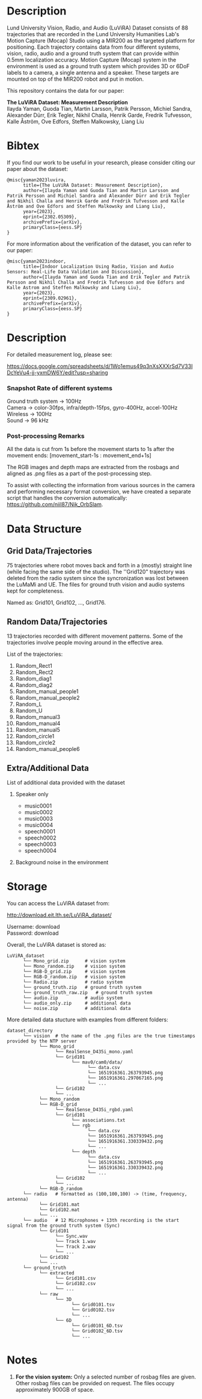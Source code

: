 # Description
Lund University Vision, Radio, and Audio (LuViRA) Dataset consists of 88 trajectories that are recorded in the Lund University Humanities Lab's Motion Capture (Mocap) Studio using a MIR200 as the targeted platform for positioning. Each trajectory contains data from four different systems, vision, radio, audio and a ground truth system that can provide within 0.5mm localization accuracy. Motion Capture (Mocap) system in the environment is used as a ground truth system which provides 3D or 6DoF labels to a camera, a single antenna and a speaker. These targets are mounted on top of the MIR200 robot and put in motion. 

This repository contains the data for our paper:

**The LuViRA Dataset: Measurement Description**  
Ilayda Yaman, Guoda Tian, Martin Larsson, Patrik Persson, Michiel Sandra, Alexander Dürr, Erik Tegler, Nikhil Challa, Henrik Garde, Fredrik Tufvesson, Kalle Åström, Ove Edfors, Steffen Malkowsky, Liang Liu

# Bibtex
If you find our work to be useful in your research, please consider citing our paper about the dataset:
```
@misc{yaman2023luvira,
      title={The LuViRA Dataset: Measurement Description}, 
      author={Ilayda Yaman and Guoda Tian and Martin Larsson and Patrik Persson and Michiel Sandra and Alexander Dürr and Erik Tegler and Nikhil Challa and Henrik Garde and Fredrik Tufvesson and Kalle Åström and Ove Edfors and Steffen Malkowsky and Liang Liu},
      year={2023},
      eprint={2302.05309},
      archivePrefix={arXiv},
      primaryClass={eess.SP}
}
```
For more information about the verification of the dataset, you can refer to our paper:
```
@misc{yaman2023indoor,
      title={Indoor Localization Using Radio, Vision and Audio Sensors: Real-Life Data Validation and Discussion}, 
      author={Ilayda Yaman and Guoda Tian and Erik Tegler and Patrik Persson and Nikhil Challa and Fredrik Tufvesson and Ove Edfors and Kalle Astrom and Steffen Malkowsky and Liang Liu},
      year={2023},
      eprint={2309.02961},
      archivePrefix={arXiv},
      primaryClass={eess.SP}
}
```
# Description

For detailed measurement log, please see: 

https://docs.google.com/spreadsheets/d/1Wo1emus49q3nXsXXXrSd7V33IDcYeVu4-jj-yxmDW6Y/edit?usp=sharing

### Snapshot Rate of different systems ###
Ground truth system -> 100Hz  
Camera -> color-30fps, infra/depth-15fps, gyro-400Hz, accel-100Hz  
Wireless -> 100Hz  
Sound -> 96 kHz

### Post-processing Remarks ##

All the data is cut from 1s before the movement starts to 1s after the movement ends: [movement_start-1s : movement_end+1s]

The RGB images and depth maps are extracted from the rosbags and aligned as .png files as a part of the post-processing step.

To assist with collecting the information from various sources in the camera and performing necessary format conversion, we have created a separate script that handles the conversion automatically: https://github.com/niil87/Nik_OrbSlam. 

# Data Structure

## Grid Data/Trajectories

75 trajectories where robot moves back and forth in a (mostly) straight line (while facing the same side of the studio). The ''Grid120" trajectory was deleted from the radio system since the syncronization was lost between the LuMaMi and UE. The files for ground truth vision and audio systems kept for completeness.

Named as: Grid101, Grid102, ..., Grid176. 

## Random Data/Trajectories

13 trajectories recorded with different movement patterns. Some of the trajectories involve people moving around in the effective area. 

List of the trajectories: 

1. Random_Rect1
2. Random_Rect2
3. Random_diag1
4. Random_diag2
5. Random_manual_people1
6. Random_manual_people2
7. Random_L
8. Random_U
9. Random_manual3
10. Random_manual4
11. Random_manual5
12. Random_circle1
13. Random_circle2
14. Random_manual_people6

## Extra/Additional Data

List of additional data provided with the dataset
1. Speaker only
   - music0001
   - music0002
   - music0003
   - music0004
   - speech0001
   - speech0002
   - speech0003
   - speech0004

2. Background noise in the environment 

# Storage

You can access the LuViRA dataset from:

http://download.eit.lth.se/LuViRA_dataset/

Username: download   
Password: download

Overall, the LuViRA dataset is stored as:

```
LuViRA_dataset
      └── Mono_grid.zip      # vision system
      └── Mono_random.zip    # vision system
      └── RGB-D_grid.zip     # vision system
      └── RGB-D_random.zip   # vision system
      └── Radio.zip          # radio system
      └── ground_truth.zip   # ground truth system
      └── ground_truth_raw.zip   # ground truth system
      └── audio.zip          # audio system
      └── audio_only.zip     # additional data
      └── noise.zip          # additional data
```

More detailed data stucture with examples from different folders: 

```
dataset_directory
      └── vision  # the name of the .png files are the true timestamps provided by the NTP server                    
            └── Mono_grid             
                  └── RealSense_D435i_mono.yaml 
                  └── Grid101
                        └── mav0/cam0/data/
                              └── data.csv 
                              └── 1651916361.263793945.png 
                              └── 1651916361.297067165.png
                              └── ...
                  └── Grid102  
                  └── ...         
            └── Mono_random               
            └── RGB-D_grid    
                  └── RealSense_D435i_rgbd.yaml             
                  └── Grid101
                        └── associations.txt
                        └── rgb
                              └── data.csv 
                              └── 1651916361.263793945.png  
                              └── 1651916361.330339432.png
                              └── ...
                        └── depth    
                              └── data.csv 
                              └── 1651916361.263793945.png  
                              └── 1651916361.330339432.png  
                              └── ...      
                  └── Grid102       
                  └── ...              
            └── RGB-D_random      
      └── radio   # formatted as (100,100,100) -> (time, frequency, antenna)         
            └── Grid101.mat
            └── Grid102.mat
            └── ...           
      └── audio   # 12 Microphones + 13th recording is the start signal from the ground truth system (Sync) 
            └── Grid101          
                  └── Sync.wav     
                  └── Track 1.wav     
                  └── Track 2.wav          
                  └── ...     
            └── Grid102        
            └── ... 
      └── ground_truth
            └── extracted
                  └── Grid101.csv
                  └── Grid102.csv
                  └── ...
            └── raw      
                  └── 3D
                        └── Grid0101.tsv
                        └── Grid0102.tsv
                        └── ...
                  └── 6D   
                        └── Grid0101_6D.tsv
                        └── Grid0102_6D.tsv
                        └── ...
```

# Notes

1. **For the vision system:** Only a selected number of rosbag files are given. Other rosbag files can be provided on request. The files occupy approximately 900GB of space. 
